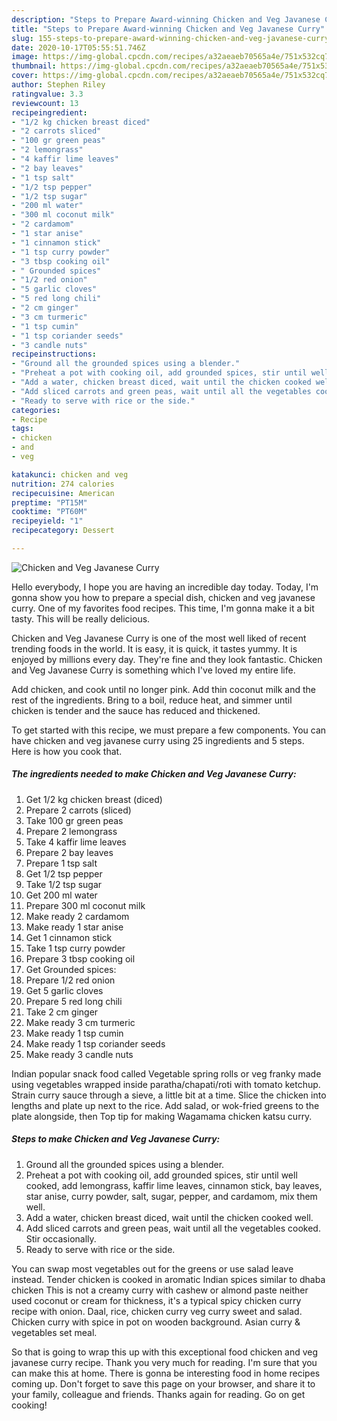 ```yaml
---
description: "Steps to Prepare Award-winning Chicken and Veg Javanese Curry"
title: "Steps to Prepare Award-winning Chicken and Veg Javanese Curry"
slug: 155-steps-to-prepare-award-winning-chicken-and-veg-javanese-curry
date: 2020-10-17T05:55:51.746Z
image: https://img-global.cpcdn.com/recipes/a32aeaeb70565a4e/751x532cq70/chicken-and-veg-javanese-curry-recipe-main-photo.jpg
thumbnail: https://img-global.cpcdn.com/recipes/a32aeaeb70565a4e/751x532cq70/chicken-and-veg-javanese-curry-recipe-main-photo.jpg
cover: https://img-global.cpcdn.com/recipes/a32aeaeb70565a4e/751x532cq70/chicken-and-veg-javanese-curry-recipe-main-photo.jpg
author: Stephen Riley
ratingvalue: 3.3
reviewcount: 13
recipeingredient:
- "1/2 kg chicken breast diced"
- "2 carrots sliced"
- "100 gr green peas"
- "2 lemongrass"
- "4 kaffir lime leaves"
- "2 bay leaves"
- "1 tsp salt"
- "1/2 tsp pepper"
- "1/2 tsp sugar"
- "200 ml water"
- "300 ml coconut milk"
- "2 cardamom"
- "1 star anise"
- "1 cinnamon stick"
- "1 tsp curry powder"
- "3 tbsp cooking oil"
- " Grounded spices"
- "1/2 red onion"
- "5 garlic cloves"
- "5 red long chili"
- "2 cm ginger"
- "3 cm turmeric"
- "1 tsp cumin"
- "1 tsp coriander seeds"
- "3 candle nuts"
recipeinstructions:
- "Ground all the grounded spices using a blender."
- "Preheat a pot with cooking oil, add grounded spices, stir until well cooked, add lemongrass, kaffir lime leaves, cinnamon stick, bay leaves, star anise, curry powder, salt, sugar, pepper, and cardamom, mix them well."
- "Add a water, chicken breast diced, wait until the chicken cooked well."
- "Add sliced carrots and green peas, wait until all the vegetables cooked. Stir occasionally."
- "Ready to serve with rice or the side."
categories:
- Recipe
tags:
- chicken
- and
- veg

katakunci: chicken and veg 
nutrition: 274 calories
recipecuisine: American
preptime: "PT15M"
cooktime: "PT60M"
recipeyield: "1"
recipecategory: Dessert

---
```



![Chicken and Veg Javanese Curry](https://img-global.cpcdn.com/recipes/a32aeaeb70565a4e/751x532cq70/chicken-and-veg-javanese-curry-recipe-main-photo.jpg)

Hello everybody, I hope you are having an incredible day today. Today, I'm gonna show you how to prepare a special dish, chicken and veg javanese curry. One of my favorites food recipes. This time, I'm gonna make it a bit tasty. This will be really delicious.

Chicken and Veg Javanese Curry is one of the most well liked of recent trending foods in the world. It is easy, it is quick, it tastes yummy. It is enjoyed by millions every day. They're fine and they look fantastic. Chicken and Veg Javanese Curry is something which I've loved my entire life.

Add chicken, and cook until no longer pink. Add thin coconut milk and the rest of the ingredients. Bring to a boil, reduce heat, and simmer until chicken is tender and the sauce has reduced and thickened.


To get started with this recipe, we must prepare a few components. You can have chicken and veg javanese curry using 25 ingredients and 5 steps. Here is how you cook that.

<!--inarticleads1-->

##### The ingredients needed to make Chicken and Veg Javanese Curry:

1. Get 1/2 kg chicken breast (diced)
1. Prepare 2 carrots (sliced)
1. Take 100 gr green peas
1. Prepare 2 lemongrass
1. Take 4 kaffir lime leaves
1. Prepare 2 bay leaves
1. Prepare 1 tsp salt
1. Get 1/2 tsp pepper
1. Take 1/2 tsp sugar
1. Get 200 ml water
1. Prepare 300 ml coconut milk
1. Make ready 2 cardamom
1. Make ready 1 star anise
1. Get 1 cinnamon stick
1. Take 1 tsp curry powder
1. Prepare 3 tbsp cooking oil
1. Get  Grounded spices:
1. Prepare 1/2 red onion
1. Get 5 garlic cloves
1. Prepare 5 red long chili
1. Take 2 cm ginger
1. Make ready 3 cm turmeric
1. Make ready 1 tsp cumin
1. Make ready 1 tsp coriander seeds
1. Make ready 3 candle nuts


Indian popular snack food called Vegetable spring rolls or veg franky made using vegetables wrapped inside paratha/chapati/roti with tomato ketchup. Strain curry sauce through a sieve, a little bit at a time. Slice the chicken into lengths and plate up next to the rice. Add salad, or wok-fried greens to the plate alongside, then Top tip for making Wagamama chicken katsu curry. 

<!--inarticleads2-->

##### Steps to make Chicken and Veg Javanese Curry:

1. Ground all the grounded spices using a blender.
1. Preheat a pot with cooking oil, add grounded spices, stir until well cooked, add lemongrass, kaffir lime leaves, cinnamon stick, bay leaves, star anise, curry powder, salt, sugar, pepper, and cardamom, mix them well.
1. Add a water, chicken breast diced, wait until the chicken cooked well.
1. Add sliced carrots and green peas, wait until all the vegetables cooked. Stir occasionally.
1. Ready to serve with rice or the side.


You can swap most vegetables out for the greens or use salad leave instead. Tender chicken is cooked in aromatic Indian spices similar to dhaba chicken This is not a creamy curry with cashew or almond paste neither used coconut or cream for thickness, it&#39;s a typical spicy chicken curry recipe with onion. Daal, rice, chicken curry veg curry sweet and salad. Chicken curry with spice in pot on wooden background. Asian curry &amp; vegetables set meal. 

So that is going to wrap this up with this exceptional food chicken and veg javanese curry recipe. Thank you very much for reading. I'm sure that you can make this at home. There is gonna be interesting food in home recipes coming up. Don't forget to save this page on your browser, and share it to your family, colleague and friends. Thanks again for reading. Go on get cooking!
